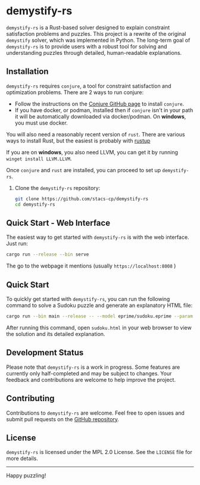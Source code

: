 # demystify-rs

`demystify-rs` is a Rust-based solver designed to explain constraint satisfaction problems and puzzles. This project is a rewrite of the original `demystify` solver, which was implemented in Python. The long-term goal of `demystify-rs` is to provide users with a robust tool for solving and understanding puzzles through detailed, human-readable explanations.

## Installation


`demystify-rs` requires `conjure`, a tool for constraint satisfaction and optimization problems. There are 2 ways to run conjure:

* Follow the instructions on the [Conjure GitHub page](https://www.github.com/conjure-cp/conjure) to install `conjure`.
* If you have docker, or podman, installed then if `conjure` isn't in your path it will be automatically downloaded via docker/podman. On **windows**, you must use docker.

You will also need a reasonably recent version of `rust`. There are various ways to install Rust, but the easiest is probably with [rustup](https://rustup.rs/)

If you are on **windows**, you also need LLVM, you can get it by running `winget install LLVM.LLVM`.

Once `conjure` and `rust` are installed, you can proceed to set up `demystify-rs`.

1. Clone the `demystify-rs` repository:
   ```sh
   git clone https://github.com/stacs-cp/demystify-rs
   cd demystify-rs
   ```

## Quick Start - Web Interface

The easiest way to get started with `demystify-rs` is with the web interface. Just run:

```sh
cargo run --release --bin serve
```

The go to the webpage it mentions (usually `https://localhost:8008` )

## Quick Start

To quickly get started with `demystify-rs`, you can run the following command to solve a Sudoku puzzle and generate an explanatory HTML file:

```sh
cargo run --bin main --release -- --model eprime/sudoku.eprime --param eprime/sudoku/redditexample.param --html --quick --trace > sudoku.html
```

After running this command, open `sudoku.html` in your web browser to view the solution and its detailed explanation.

## Development Status

Please note that `demystify-rs` is a work in progress. Some features are currently only half-completed and may be subject to changes. Your feedback and contributions are welcome to help improve the project.

## Contributing

Contributions to `demystify-rs` are welcome. Feel free to open issues and submit pull requests on the [GitHub repository](https://github.com/stacs-cp/demystify-rs).

## License

`demystify-rs` is licensed under the MPL 2.0 License. See the `LICENSE` file for more details.

---

Happy puzzling!
